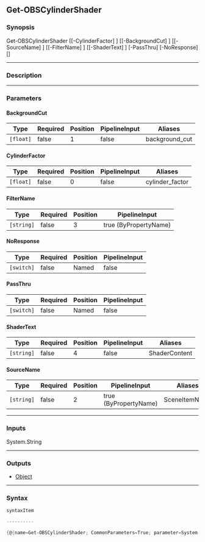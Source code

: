 Get-OBSCylinderShader
---------------------

### Synopsis

Get-OBSCylinderShader [[-CylinderFactor] <float>] [[-BackgroundCut] <float>] [[-SourceName] <string>] [[-FilterName] <string>] [[-ShaderText] <string>] [-PassThru] [-NoResponse] [<CommonParameters>]

---

### Description

---

### Parameters
#### **BackgroundCut**

|Type     |Required|Position|PipelineInput|Aliases       |
|---------|--------|--------|-------------|--------------|
|`[float]`|false   |1       |false        |background_cut|

#### **CylinderFactor**

|Type     |Required|Position|PipelineInput|Aliases        |
|---------|--------|--------|-------------|---------------|
|`[float]`|false   |0       |false        |cylinder_factor|

#### **FilterName**

|Type      |Required|Position|PipelineInput        |
|----------|--------|--------|---------------------|
|`[string]`|false   |3       |true (ByPropertyName)|

#### **NoResponse**

|Type      |Required|Position|PipelineInput|
|----------|--------|--------|-------------|
|`[switch]`|false   |Named   |false        |

#### **PassThru**

|Type      |Required|Position|PipelineInput|
|----------|--------|--------|-------------|
|`[switch]`|false   |Named   |false        |

#### **ShaderText**

|Type      |Required|Position|PipelineInput|Aliases      |
|----------|--------|--------|-------------|-------------|
|`[string]`|false   |4       |false        |ShaderContent|

#### **SourceName**

|Type      |Required|Position|PipelineInput        |Aliases      |
|----------|--------|--------|---------------------|-------------|
|`[string]`|false   |2       |true (ByPropertyName)|SceneItemName|

---

### Inputs
System.String

---

### Outputs
* [Object](https://learn.microsoft.com/en-us/dotnet/api/System.Object)

---

### Syntax
```PowerShell
syntaxItem
```
```PowerShell
----------
```
```PowerShell
{@{name=Get-OBSCylinderShader; CommonParameters=True; parameter=System.Object[]}}
```
